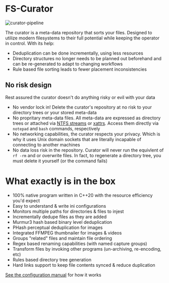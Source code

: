 # FS-Curator

![curator-pipeline](https://user-images.githubusercontent.com/18103838/83365303-fa01e100-a35b-11ea-9175-a102e20c2032.png)

The curator is a meta-data repository that sorts your files. Designed to utilize modern filesystems to their full potential while keeping the operator in control. With its help:
* Deduplication can be done incrementally, using less resources
* Directory structures no longer needs to be planned out beforehand and can be re-generated to adapt to changing workflows
* Rule based file sorting leads to fewer placement inconsistencies

## No risk design

Rest assured the curator doesn't do anything risky or evil with your data

* No vendor lock in! Delete the curator's repository at no risk to your directory trees or your stored meta-data
* No propritary meta-data files. All meta-data are expressed as directory trees or attached via [NTFS streams](https://docs.microsoft.com/en-us/openspecs/windows_protocols/ms-fscc/c54dec26-1551-4d3a-a0ea-4fa40f848eb3) or [xattrs](https://www.man7.org/linux/man-pages/man5/attr.5.html). Access them directly via `notepad` and `bash` commands, respectively
* No networking capabilities, the curator respects your privacy. Which is why it uses Unix domain sockets that are literally incapable of connecting to another machines
* No data loss risk in the repository. Curator will never run the equivlent of `rf -rm` and or overwrite files. In fact, to regenerate a directory tree, you must delete it yourself (or the command fails)

# What exactly is in the box

* 100% native program written in C++20 with the resource efficiency you'd expect
* Easy to understand & write ini configurations
* Monitors multiple paths for directories & files to injest
* Incrementally dedupe files as they are added
* Murmur3 hash based binary level deduplication
* PHash perceptual deduplication for images
* Integrated FFMPEG thumbnailer for images & videos
* Groups "related" files and maintain file ordering
* Regex based renaming capabilities (with named capture groups)
* Transform files by invoking other programs (un-archiving, re-encoding, etc)
* Rules based directory tree generation
* Hard links support to keep file contents synced & reduce duplication

[See the configuration manual](https://github.com/unreadablewxy/fs-curator/wiki) for how it works
